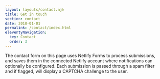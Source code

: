 ```yaml
---
layout: layouts/contact.njk
title: Get in touch
section: contact
date: 2018-01-01
permalink: /contact/index.html
eleventyNavigation:
  key: Contact
  order: 3
---
```

The contact form on this page uses
Netlify Forms to process
submissions, and saves them in the connected Netlify account where
notifications can optionally be configured. Each submission is passed through a
spam filter and if flagged, will display a CAPTCHA challenge to the user.